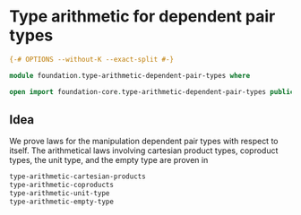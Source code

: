 # Type arithmetic for dependent pair types

```agda
{-# OPTIONS --without-K --exact-split #-}

module foundation.type-arithmetic-dependent-pair-types where

open import foundation-core.type-arithmetic-dependent-pair-types public
```

## Idea

We prove laws for the manipulation dependent pair types with respect to itself. The arithmetical laws involving cartesian product types, coproduct types, the unit type, and the empty type are proven in

```md
type-arithmetic-cartesian-products
type-arithmetic-coproducts
type-arithmetic-unit-type
type-arithmetic-empty-type
```
